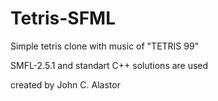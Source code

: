 # Tetris-SFML

Simple tetris clone with music of "TETRIS 99"

SMFL-2.5.1 and standart C++ solutions are used

created by John C. Alastor


